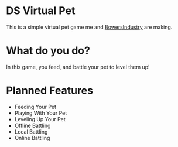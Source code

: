 # DS Virtual Pet
This is a simple virtual pet game me and [BowersIndustry](https://github.com/BowersIndustry) are making.

# What do you do?
In this game, you feed, and battle your pet to level them up!

# Planned Features
- Feeding Your Pet
- Playing With Your Pet
- Leveling Up Your Pet
- Offline Battling
- Local Battling
- Online Battling